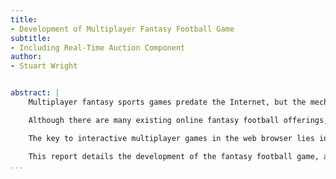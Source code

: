 ```yaml
---
title:
- Development of Multiplayer Fantasy Football Game
subtitle:
- Including Real-Time Auction Component
author:
- Stuart Wright


abstract: |
    Multiplayer fantasy sports games predate the Internet, but the mechanics are well-suited to online implementations. Some traditional fantasy sports games begin with a live auction conducted offline. Modern web technologies make it possible to recreate the fast-paced action of these bidding wars in the web browser.\newline

    Although there are many existing online fantasy football offerings, most do not offer real-time auctions. The aim of this project was to develop a game which combines the convenience of an online game, with the excitement of a live auction.\newline

    The key to interactive multiplayer games in the web browser lies in technologies which facilitate real-time bi-directional communication, such as WebSockets. Such technologies free the web developer from the constraints of the traditional request-response model, and allow for events to be pushed from the server to the client.\newline

    This report details the development of the fantasy football game, and explores the technologies which made it possible.
...
```

